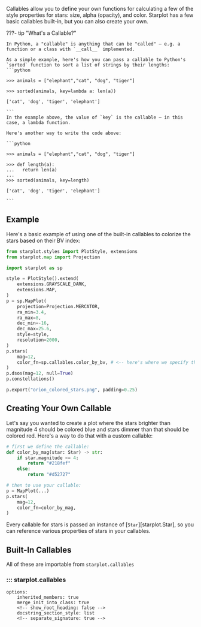 Callables allow you to define your own functions for calculating a few of the style properties for stars: size, alpha (opacity), and color. Starplot has a few basic callables built-in, but you can also create your own.

???- tip "What's a Callable?"

    In Python, a "callable" is anything that can be "called" — e.g. a function or a class with `__call__` implemented.

    As a simple example, here's how you can pass a callable to Python's `sorted` function to sort a list of strings by their lengths:
    ```python

    >>> animals = ["elephant","cat", "dog", "tiger"]

    >>> sorted(animals, key=lambda a: len(a))
    
    ['cat', 'dog', 'tiger', 'elephant']
    
    ```
    In the example above, the value of `key` is the callable — in this case, a lambda function.

    Here's another way to write the code above:

    ```python

    >>> animals = ["elephant","cat", "dog", "tiger"]

    >>> def length(a):
    ...   return len(a)
    ...
    >>> sorted(animals, key=length)
    
    ['cat', 'dog', 'tiger', 'elephant']
    
    ```


## Example

Here's a basic example of using one of the built-in callables to colorize the stars based on their BV index:

```python
from starplot.styles import PlotStyle, extensions
from starplot.map import Projection

import starplot as sp

style = PlotStyle().extend(
    extensions.GRAYSCALE_DARK,
    extensions.MAP,
)
p = sp.MapPlot(
    projection=Projection.MERCATOR,
    ra_min=3.4,
    ra_max=8,
    dec_min=-16,
    dec_max=25.6,
    style=style,
    resolution=2000,
)
p.stars(
    mag=12,
    color_fn=sp.callables.color_by_bv, # <-- here's where we specify the callable
)
p.dsos(mag=12, null=True)
p.constellations()

p.export("orion_colored_stars.png", padding=0.25)
```

## Creating Your Own Callable
Let's say you wanted to create a plot where the stars brighter than magnitude 4 should be colored blue and stars dimmer than that should be colored red. Here's a way to do that with a custom callable:

```python
# first we define the callable:
def color_by_mag(star: Star) -> str:
    if star.magnitude <= 4:
        return "#218fef"
    else:
        return "#d52727"

# then to use your callable:
p = MapPlot(...)
p.stars(
    mag=12,
    color_fn=color_by_mag,
)
```
Every callable for stars is passed an instance of [`Star`][starplot.Star], so you can reference various properties of stars in your callables.

## Built-In Callables

All of these are importable from `starplot.callables`

### ::: starplot.callables
    options:
        inherited_members: true
        merge_init_into_class: true
        <!-- show_root_heading: false -->
        docstring_section_style: list
        <!-- separate_signature: true -->
